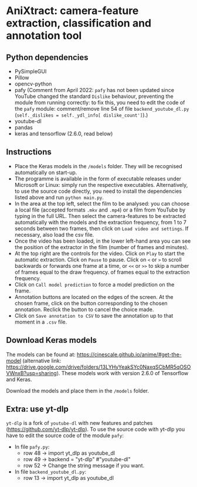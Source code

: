 # AniXtract: camera-feature extraction, classification and annotation tool

## Python dependencies
 - PySimpleGUI
 - Pillow
 - opencv-python
 - pafy (Comment from April 2022: `pafy` has not been updated since YouTube changed the standard `Dislike` behaviour, preventing the module from running correctly: to fix this, you need to edit the code of the `pafy` module: comment/remove line 54 of file `backend_youtube_dl.py` (`self._dislikes = self._ydl_info[ dislike_count']`).)
 - youtube-dl
 - pandas
 - keras and tensorflow (2.6.0, read below)

## Instructions
 - Place the Keras models in the `/models` folder. They will be recognised automatically on start-up.
 - The programme is available in the form of executable releases under Microsoft or Linux: simply run the respective executables. Alternatively, to use the source code directly, you need to install the dependencies listed above and run `python main.py`.
 - In the area at the top left, select the film to be analysed: you can choose a local file (accepted formats `.mkv` and `.mp4`) or a film from YouTube by typing in the full URL. Then select the camera-features to be extracted automatically with the models and the extraction frequency, from 1 to 7 seconds between two frames, then click on `Load video and settings`. If necessary, also load the csv file.
 - Once the video has been loaded, in the lower left-hand area you can see the position of the extractor in the film (number of frames and minutes).
 - At the top right are the controls for the video. Click on `Play` to start the automatic extraction. Click on `Pause` to pause.
 Click on `<` or `>` to scroll backwards or forwards one frame at a time, or `<<` or `>>` to skip a number of frames equal to the draw frequency.
 of frames equal to the extraction frequency.
 - Click on `Call model prediction` to force a model prediction on the frame.
 - Annotation buttons are located on the edges of the screen. At the chosen frame, click on the button corresponding to the chosen annotation. Reclick
 the button to cancel the choice made.
 - Click on `Save annotation to CSV` to save the annotation up to that moment in a `.csv` file.

## Download Keras models
The models can be found at: https://cinescale.github.io/anime/#get-the-model (alternative link: https://drive.google.com/drive/folders/13LYHyYeakSYc0NaxqSCbMR5qOSOVWnxB?usp=sharing). These models work with version 2.6.0 of Tensorflow and Keras.

Download the models and place them in the `/models` folder.

## Extra: use yt-dlp
`yt-dlp` is a fork of `youtube-dl` with new features and patches (https://github.com/yt-dlp/yt-dlp). To use the source code with yt-dlp you have to edit the source code of the module `pafy`:
 - In file `pafy.py`:
   - row 48 -> import yt_dlp as youtube_dl
   - row 49 -> backend = "yt-dlp"  #"youtube-dl"
   - row 52 -> Change the string message if you want.
 - In file `backend_youtube_dl.py`:
   - row 13 -> import yt_dlp as youtube_dl
